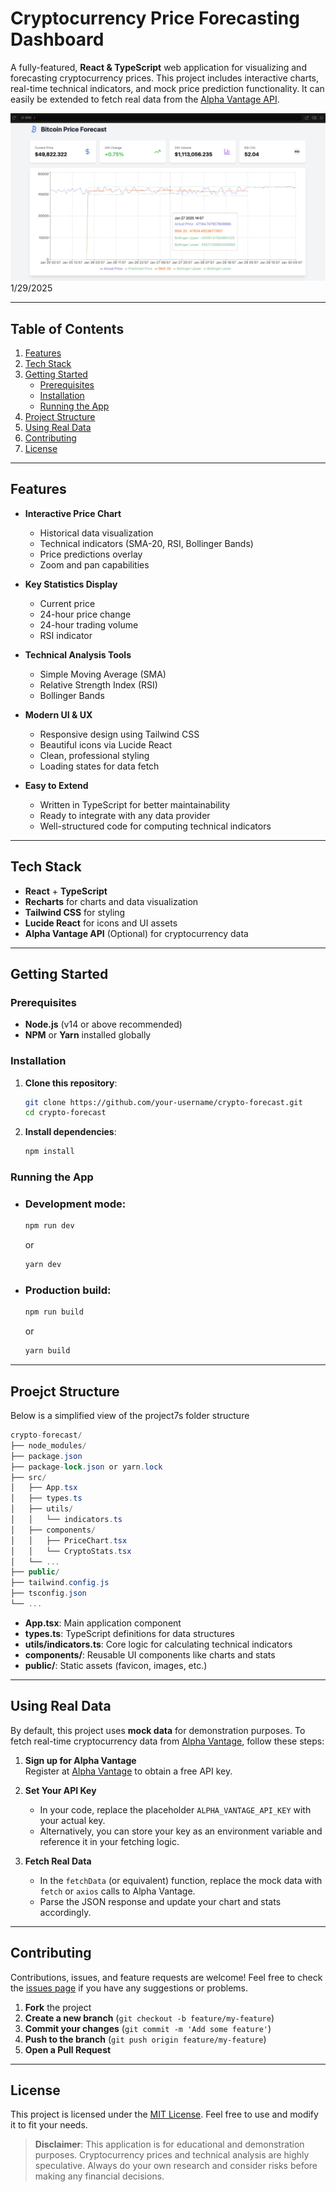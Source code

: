 # Cryptocurrency Price Forecasting Dashboard

A fully-featured, **React & TypeScript** web application for visualizing and forecasting cryptocurrency prices. This project includes interactive charts, real-time technical indicators, and mock price prediction functionality. It can easily be extended to fetch real data from the [Alpha Vantage API](https://www.alphavantage.co/).

![Project Interface](./image.png)
1/29/2025

---

## Table of Contents

1. [Features](#features)  
2. [Tech Stack](#tech-stack)  
3. [Getting Started](#getting-started)  
   - [Prerequisites](#prerequisites)  
   - [Installation](#installation)  
   - [Running the App](#running-the-app)  
4. [Project Structure](#project-structure)  
5. [Using Real Data](#using-real-data)  
6. [Contributing](#contributing)  
7. [License](#license)  

---

## Features

- **Interactive Price Chart**  
  - Historical data visualization  
  - Technical indicators (SMA-20, RSI, Bollinger Bands)  
  - Price predictions overlay  
  - Zoom and pan capabilities  

- **Key Statistics Display**  
  - Current price  
  - 24-hour price change  
  - 24-hour trading volume  
  - RSI indicator  

- **Technical Analysis Tools**  
  - Simple Moving Average (SMA)  
  - Relative Strength Index (RSI)  
  - Bollinger Bands  

- **Modern UI & UX**  
  - Responsive design using Tailwind CSS  
  - Beautiful icons via Lucide React  
  - Clean, professional styling  
  - Loading states for data fetch  

- **Easy to Extend**  
  - Written in TypeScript for better maintainability  
  - Ready to integrate with any data provider  
  - Well-structured code for computing technical indicators  

---

## Tech Stack

- **React** + **TypeScript**  
- **Recharts** for charts and data visualization  
- **Tailwind CSS** for styling  
- **Lucide React** for icons and UI assets  
- **Alpha Vantage API** (Optional) for cryptocurrency data  

---

## Getting Started

### Prerequisites

- **Node.js** (v14 or above recommended)  
- **NPM** or **Yarn** installed globally  

### Installation

1. **Clone this repository**:
   ```bash
   git clone https://github.com/your-username/crypto-forecast.git
   cd crypto-forecast

2. **Install dependencies**:
   ```bash
   npm install

### Running the App

- ### Development mode:
  ```bash
  npm run dev
  ```
  or
  ```bash
  yarn dev
  ```
- ### Production build:
  ```bash
  npm run build
  ```
  or
  ```bash
  yarn build
  ```
  
---

## Proejct Structure

Below is a simplified view of the project7s folder structure

```csharp
crypto-forecast/
├── node_modules/
├── package.json
├── package-lock.json or yarn.lock
├── src/
│   ├── App.tsx
│   ├── types.ts
│   ├── utils/
│   │   └── indicators.ts
│   ├── components/
│   │   ├── PriceChart.tsx
│   │   └── CryptoStats.tsx
│   └── ...
├── public/
├── tailwind.config.js
├── tsconfig.json
└── ...
```
- **App.tsx**: Main application component
- **types.ts**: TypeScript definitions for data structures
- **utils/indicators.ts**: Core logic for calculating technical indicators
- **components/**: Reusable UI components like charts and stats
- **public/**: Static assets (favicon, images, etc.)

---
## Using Real Data

By default, this project uses **mock data** for demonstration purposes. To fetch real-time cryptocurrency data from [Alpha Vantage](https://www.alphavantage.co/), follow these steps:

1. **Sign up for Alpha Vantage**  
   Register at [Alpha Vantage](https://www.alphavantage.co/) to obtain a free API key.

2. **Set Your API Key**  
   - In your code, replace the placeholder `ALPHA_VANTAGE_API_KEY` with your actual key.  
   - Alternatively, you can store your key as an environment variable and reference it in your fetching logic.

3. **Fetch Real Data**  
   - In the `fetchData` (or equivalent) function, replace the mock data with `fetch` or `axios` calls to Alpha Vantage.  
   - Parse the JSON response and update your chart and stats accordingly.

---

## Contributing

Contributions, issues, and feature requests are welcome! Feel free to check the [issues page](https://github.com/your-username/crypto-forecast/issues) if you have any suggestions or problems.

1. **Fork** the project  
2. **Create a new branch** (`git checkout -b feature/my-feature`)  
3. **Commit your changes** (`git commit -m 'Add some feature'`)  
4. **Push to the branch** (`git push origin feature/my-feature`)  
5. **Open a Pull Request**

---

## License

This project is licensed under the [MIT License](./LICENSE). Feel free to use and modify it to fit your needs.

> **Disclaimer**: This application is for educational and demonstration purposes. Cryptocurrency prices and technical analysis are highly speculative. Always do your own research and consider risks before making any financial decisions.
